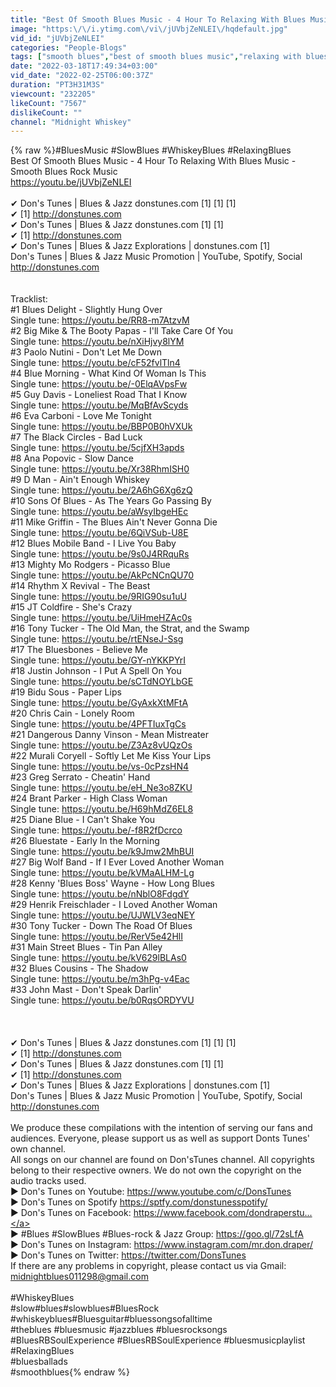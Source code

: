 ```yaml
---
title: "Best Of Smooth Blues Music - 4 Hour To Relaxing With Blues Music - Smooth Blues Rock Music"
image: "https:\/\/i.ytimg.com\/vi\/jUVbjZeNLEI\/hqdefault.jpg"
vid_id: "jUVbjZeNLEI"
categories: "People-Blogs"
tags: ["smooth blues","best of smooth blues music","relaxing with blues music"]
date: "2022-03-18T17:49:34+03:00"
vid_date: "2022-02-25T06:00:37Z"
duration: "PT3H31M3S"
viewcount: "232205"
likeCount: "7567"
dislikeCount: ""
channel: "Midnight Whiskey"
---
```

{% raw %}#BluesMusic #SlowBlues #WhiskeyBlues  #RelaxingBlues<br />Best Of Smooth Blues Music - 4 Hour To Relaxing With Blues Music - Smooth Blues Rock Music <br /><a rel="nofollow" target="blank" href="https://youtu.be/jUVbjZeNLEI">https://youtu.be/jUVbjZeNLEI</a><br /><br />✔ Don's Tunes | Blues &amp; Jazz donstunes.com [1] [1] [1]<br /> ✔ [1] <a rel="nofollow" target="blank" href="http://donstunes.com">http://donstunes.com</a><br />  ✔ Don's Tunes | Blues &amp; Jazz donstunes.com [1] [1]<br />  ✔ [1] <a rel="nofollow" target="blank" href="http://donstunes.com">http://donstunes.com</a><br />  ✔ Don's Tunes | Blues &amp; Jazz Explorations | donstunes.com [1]<br />Don's Tunes | Blues &amp; Jazz Music Promotion | YouTube, Spotify, Social<br /><a rel="nofollow" target="blank" href="http://donstunes.com">http://donstunes.com</a><br /><br /><br />Tracklist:<br />#1 Blues Delight - Slightly Hung Over<br />Single tune:  <a rel="nofollow" target="blank" href="https://youtu.be/RR8-m7AtzvM">https://youtu.be/RR8-m7AtzvM</a><br />#2 Big Mike &amp; The Booty Papas - I'll Take Care Of You<br />Single tune: <a rel="nofollow" target="blank" href="https://youtu.be/nXiHjvy8lYM">https://youtu.be/nXiHjvy8lYM</a><br />#3 Paolo Nutini - Don't Let Me Down<br />Single tune: <a rel="nofollow" target="blank" href="https://youtu.be/cF52fvlTln4">https://youtu.be/cF52fvlTln4</a><br />#4 Blue Morning - What Kind Of Woman Is This<br />Single tune: <a rel="nofollow" target="blank" href="https://youtu.be/-0ElqAVpsFw">https://youtu.be/-0ElqAVpsFw</a><br />#5 Guy Davis - Loneliest Road That I Know<br />Single tune: <a rel="nofollow" target="blank" href="https://youtu.be/MqBfAvScyds">https://youtu.be/MqBfAvScyds</a><br />#6 Eva Carboni - Love Me Tonight<br />Single tune: <a rel="nofollow" target="blank" href="https://youtu.be/BBP0B0hVXUk">https://youtu.be/BBP0B0hVXUk</a><br />#7 The Black Circles - Bad Luck<br />Single tune: <a rel="nofollow" target="blank" href="https://youtu.be/5cjfXH3apds">https://youtu.be/5cjfXH3apds</a><br />#8 Ana Popovic - Slow Dance<br />Single tune: <a rel="nofollow" target="blank" href="https://youtu.be/Xr38RhmISH0">https://youtu.be/Xr38RhmISH0</a><br />#9 D Man - Ain't Enough Whiskey<br />Single tune: <a rel="nofollow" target="blank" href="https://youtu.be/2A6hG6Xg6zQ">https://youtu.be/2A6hG6Xg6zQ</a><br />#10 Sons Of Blues - As The Years Go Passing By<br />Single tune: <a rel="nofollow" target="blank" href="https://youtu.be/aWsyIbgeHEc">https://youtu.be/aWsyIbgeHEc</a><br />#11 Mike Griffin - The Blues Ain't Never Gonna Die<br />Single tune: <a rel="nofollow" target="blank" href="https://youtu.be/6QiVSub-U8E">https://youtu.be/6QiVSub-U8E</a><br />#12 Blues Mobile Band - I Live You Baby<br />Single tune: <a rel="nofollow" target="blank" href="https://youtu.be/9s0J4RRquRs">https://youtu.be/9s0J4RRquRs</a><br />#13 Mighty Mo Rodgers - Picasso Blue<br />Single tune: <a rel="nofollow" target="blank" href="https://youtu.be/AkPcNCnQU70">https://youtu.be/AkPcNCnQU70</a><br />#14 Rhythm X Revival - The Beast<br />Single tune: <a rel="nofollow" target="blank" href="https://youtu.be/9RIG90su1uU">https://youtu.be/9RIG90su1uU</a><br />#15 JT Coldfire - She's Crazy<br />Single tune: <a rel="nofollow" target="blank" href="https://youtu.be/UiHmeHZAc0s">https://youtu.be/UiHmeHZAc0s</a><br />#16 Tony Tucker - The Old Man, the Strat, and the Swamp<br />Single tune: <a rel="nofollow" target="blank" href="https://youtu.be/rtENseJ-Ssg">https://youtu.be/rtENseJ-Ssg</a><br />#17 The Bluesbones - Believe Me<br />Single tune: <a rel="nofollow" target="blank" href="https://youtu.be/GY-nYKKPYrI">https://youtu.be/GY-nYKKPYrI</a><br />#18 Justin Johnson - I Put A Spell On You<br />Single tune: <a rel="nofollow" target="blank" href="https://youtu.be/sCTdNOYLbGE">https://youtu.be/sCTdNOYLbGE</a><br />#19 Bidu Sous - Paper Lips<br />Single tune: <a rel="nofollow" target="blank" href="https://youtu.be/GyAxkXtMFtA">https://youtu.be/GyAxkXtMFtA</a><br />#20 Chris Cain - Lonely Room<br />Single tune: <a rel="nofollow" target="blank" href="https://youtu.be/4PFTIuxTgCs">https://youtu.be/4PFTIuxTgCs</a><br />#21 Dangerous Danny Vinson - Mean Mistreater<br />Single tune: <a rel="nofollow" target="blank" href="https://youtu.be/Z3Az8vUQzOs">https://youtu.be/Z3Az8vUQzOs</a><br />#22 Murali Coryell - Softly Let Me Kiss Your Lips<br />Single tune: <a rel="nofollow" target="blank" href="https://youtu.be/vs-0cPzsHN4">https://youtu.be/vs-0cPzsHN4</a><br />#23 Greg Serrato - Cheatin' Hand<br />Single tune: <a rel="nofollow" target="blank" href="https://youtu.be/eH_Ne3o8ZKU">https://youtu.be/eH_Ne3o8ZKU</a><br />#24 Brant Parker - High Class Woman<br />Single tune: <a rel="nofollow" target="blank" href="https://youtu.be/H69hMdZ6EL8">https://youtu.be/H69hMdZ6EL8</a><br />#25 Diane Blue - I Can't Shake You<br />Single tune: <a rel="nofollow" target="blank" href="https://youtu.be/-f8R2fDcrco">https://youtu.be/-f8R2fDcrco</a><br />#26 Bluestate - Early In the Morning<br />Single tune: <a rel="nofollow" target="blank" href="https://youtu.be/k9Jmw2MhBUI">https://youtu.be/k9Jmw2MhBUI</a><br />#27 Big Wolf Band - If I Ever Loved Another Woman<br />Single tune: <a rel="nofollow" target="blank" href="https://youtu.be/kVMaALHM-Lg">https://youtu.be/kVMaALHM-Lg</a><br />#28 Kenny 'Blues Boss' Wayne - How Long Blues<br />Single tune: <a rel="nofollow" target="blank" href="https://youtu.be/nNblO8FdgdY">https://youtu.be/nNblO8FdgdY</a><br />#29 Henrik Freischlader - I Loved Another Woman<br />Single tune: <a rel="nofollow" target="blank" href="https://youtu.be/UJWLV3eqNEY">https://youtu.be/UJWLV3eqNEY</a><br />#30 Tony Tucker - Down The Road Of Blues<br />Single tune: <a rel="nofollow" target="blank" href="https://youtu.be/RerV5e42HlI">https://youtu.be/RerV5e42HlI</a><br />#31 Main Street Blues - Tin Pan Alley<br />Single tune: <a rel="nofollow" target="blank" href="https://youtu.be/kV629lBLAs0">https://youtu.be/kV629lBLAs0</a><br />#32 Blues Cousins - The Shadow<br />Single tune: <a rel="nofollow" target="blank" href="https://youtu.be/m3hPg-v4Eac">https://youtu.be/m3hPg-v4Eac</a><br />#33 John Mast - Don't Speak Darlin'<br />Single tune: <a rel="nofollow" target="blank" href="https://youtu.be/b0RqsORDYVU">https://youtu.be/b0RqsORDYVU</a><br /><br /><br /><br />✔ Don's Tunes | Blues &amp; Jazz donstunes.com [1] [1] [1]<br /> ✔ [1] <a rel="nofollow" target="blank" href="http://donstunes.com">http://donstunes.com</a><br />  ✔ Don's Tunes | Blues &amp; Jazz donstunes.com [1] [1]<br />  ✔ [1] <a rel="nofollow" target="blank" href="http://donstunes.com">http://donstunes.com</a><br />  ✔ Don's Tunes | Blues &amp; Jazz Explorations | donstunes.com [1]<br />Don's Tunes | Blues &amp; Jazz Music Promotion | YouTube, Spotify, Social<br /><a rel="nofollow" target="blank" href="http://donstunes.com">http://donstunes.com</a><br /><br />We produce these compilations with the intention of serving our fans and audiences. Everyone, please support us as well as support Donts Tunes' own channel.<br />All songs on our channel are found on Don'sTunes channel. All copyrights belong to their respective owners. We do not own the copyright on the audio tracks used.<br />▶️ Don's Tunes on Youtube: <a rel="nofollow" target="blank" href="https://www.youtube.com/c/DonsTunes">https://www.youtube.com/c/DonsTunes</a><br />▶️ Don's Tunes on Spotify <a rel="nofollow" target="blank" href="https://sptfy.com/donstunesspotify/">https://sptfy.com/donstunesspotify/</a><br />▶️ Don's Tunes on Facebook: <a rel="nofollow" target="blank" href="https://www.facebook.com/dondraperstu...">https://www.facebook.com/dondraperstu...</a><br />▶️ #Blues #SlowBlues #Blues-rock &amp; Jazz Group: <a rel="nofollow" target="blank" href="https://goo.gl/72sLfA">https://goo.gl/72sLfA</a><br />▶️ Don's Tunes on Instagram: <a rel="nofollow" target="blank" href="https://www.instagram.com/mr.don.draper/">https://www.instagram.com/mr.don.draper/</a><br />▶️ Don's Tunes on Twitter: <a rel="nofollow" target="blank" href="https://twitter.com/DonsTunes">https://twitter.com/DonsTunes</a><br />If there are any problems in copyright, please contact us via Gmail: midnightblues011298@gmail.com<br /><br />#WhiskeyBlues<br />#slow#blues#slowblues#BluesRock #whiskeyblues#Bluesguitar#bluessongsofalltime<br />#theblues #bluesmusic #jazzblues #bluesrocksongs #BluesRBSoulExperience  #BluesRBSoulExperience #bluesmusicplaylist<br />#RelaxingBlues<br />#bluesballads<br />#smoothblues{% endraw %}
